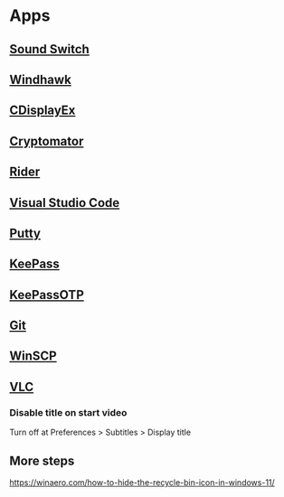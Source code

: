 # Apps

## [Sound Switch](https://github.com/Belphemur/SoundSwitch/releases)

## [Windhawk](https://windhawk.net/)

## [CDisplayEx](https://www.cdisplayex.com/)

## [Cryptomator](https://cryptomator.org/)

## [Rider](https://www.jetbrains.com/rider/)

## [Visual Studio Code](https://code.visualstudio.com/)

## [Putty](https://www.chiark.greenend.org.uk/~sgtatham/putty/latest.html)

## [KeePass](https://keepass.info/)

## [KeePassOTP](https://github.com/Rookiestyle/KeePassOTP)

## [Git](https://git-scm.com/)

## [WinSCP](https://winscp.net/eng/index.php)

## [VLC](https://www.videolan.org/vlc/)
### Disable title on start video
Turn off at Preferences > Subtitles > Display title  

## More steps

https://winaero.com/how-to-hide-the-recycle-bin-icon-in-windows-11/